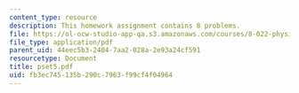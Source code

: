 ```yaml
---
content_type: resource
description: This homework assignment contains 8 problems.
file: https://ol-ocw-studio-app-qa.s3.amazonaws.com/courses/8-022-physics-ii-electricity-and-magnetism-fall-2004/fb3ec745135b290c7963f99cf4f04964_pset5.pdf
file_type: application/pdf
parent_uid: 44eec5b3-2404-7aa2-028a-2e93a24cf591
resourcetype: Document
title: pset5.pdf
uid: fb3ec745-135b-290c-7963-f99cf4f04964
---
```

